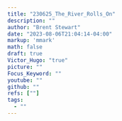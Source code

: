 ```yaml
---
title: "230625_The_River_Rolls_On"
description: ""
author: "Brent Stewart"
date: "2023-08-06T21:04:14-04:00"
markup: 'mmark'
math: false
draft: true
Victor_Hugo: "true"
picture: ""
Focus_Keyword: ""
youtube: ""
github: ""
refs: [""]
tags:
  - ""
---
```


